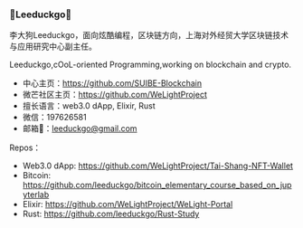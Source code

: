 ### 👋Leeduckgo👋

<!--
**leeduckgo/leeduckgo** is a ✨ _special_ ✨ repository because its `README.md` (this file) appears on your GitHub profile.

Here are some ideas to get you started:

- 🔭 I’m currently working on ...
- 🌱 I’m currently learning ...
- 👯 I’m looking to collaborate on ...
- 🤔 I’m looking for help with ...
- 💬 Ask me about ...
- 📫 How to reach me: ...
- 😄 Pronouns: ...
- ⚡ Fun fact: ...
-->

李大狗Leeduckgo，面向炫酷编程，区块链方向，上海对外经贸大学区块链技术与应用研究中心副主任。

Leeduckgo,cOoL-oriented Programming,working on blockchain and crypto.

- 中心主页：https://github.com/SUIBE-Blockchain
- 微芒社区主页：https://github.com/WeLightProject
- 擅长语言：web3.0 dApp, Elixir, Rust
- 微信：197626581
- 邮箱📮：leeduckgo@gmail.com

Repos：

- Web3.0 dApp: https://github.com/WeLightProject/Tai-Shang-NFT-Wallet
- Bitcoin: https://github.com/leeduckgo/bitcoin_elementary_course_based_on_jupyterlab
- Elixir: https://github.com/WeLightProject/WeLight-Portal
- Rust: https://github.com/leeduckgo/Rust-Study
